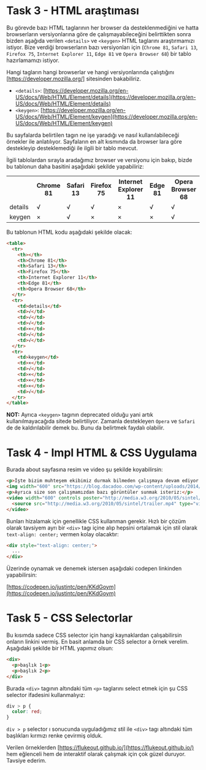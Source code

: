 # Task 3 - HTML araştıması

Bu görevde bazı HTML taglarının her browser da desteklenmediğini ve hatta browserların versiyonlarına göre de çalışmayabileceğini belirttikten sonra bizden aşağıda verilen `<details>` ve `<keygen>` HTML taglarını araştırmamızı istiyor. Bize verdiği browserların bazı versiyonları için (`Chrome 81`, `Safari 13`, `Firefox 75`, `Internet Explorer 11`, `Edge 81` ve `Opera Browser 68`) bir tablo hazırlamamızı istiyor.

Hangi tagların hangi browserlar ve hangi versiyonlarında çalıştığını [https://developer.mozilla.org/] sitesinden bakabiliriz.
 - `<details>`: [https://developer.mozilla.org/en-US/docs/Web/HTML/Element/details](https://developer.mozilla.org/en-US/docs/Web/HTML/Element/details)
 - `<keygen>`: [https://developer.mozilla.org/en-US/docs/Web/HTML/Element/keygen](https://developer.mozilla.org/en-US/docs/Web/HTML/Element/keygen)
 
Bu sayfalarda belirtilen tagın ne işe yaradığı ve nasıl kullanılabileceği örnekler ile anlatılıyor. Sayfaların en alt kısmında da browser lara göre destekleyip desteklemediği ile ilgili bir tablo mevcut.

İlgili tablolardan sırayla aradağımız browser ve versiyonu için bakıp, bizde bu tablonun daha basitini aşağıdaki şekilde yapabiliriz:
<table>
  <tr>
    <th></th>
    <th>Chrome 81</th>
    <th>Safari 13</th>
    <th>Firefox 75</th>
    <th>Internet Explorer 11</th>
    <th>Edge 81</th>
    <th>Opera Browser 68</th>
  </tr>
  <tr>
    <td>details</td>
    <td>√</td>
    <td>√</td>
    <td>√</td>
    <td>×</td>
    <td>√</td>
    <td>√</td>
  </tr>
  <tr>
    <td>keygen</td>
    <td>×</td>
    <td>√</td>
    <td>×</td>
    <td>×</td>
    <td>×</td>
    <td>√</td>
  </tr>
</table>

Bu tablonun HTML kodu aşağıdaki şekilde olacak:
```html
<table>
  <tr>
    <th></th>
    <th>Chrome 81</th>
    <th>Safari 13</th>
    <th>Firefox 75</th>
    <th>Internet Explorer 11</th>
    <th>Edge 81</th>
    <th>Opera Browser 68</th>
  </tr>
  <tr>
    <td>details</td>
    <td>√</td>
    <td>√</td>
    <td>√</td>
    <td>×</td>
    <td>√</td>
    <td>√</td>
  </tr>
  <tr>
    <td>keygen</td>
    <td>×</td>
    <td>√</td>
    <td>×</td>
    <td>×</td>
    <td>×</td>
    <td>√</td>
  </tr>
</table>
```
**NOT:** Ayrıca `<keygen>` tagının deprecated olduğu yani artık kullanılmayacağıda sitede belirtiliyor. Zamanla destekleyen `Opera` ve `Safari` de de kaldırılabilir demek bu. Bunu da belirtmek faydalı olabilir.

# Task 4 - Impl HTML & CSS Uygulama

Burada about sayfasına resim ve video şu şekilde koyabilirsin:
```html
<p>İşte bizim muhteşem ekibimiz durmak bilmeden çalışmaya devam ediyor:</p>
<img width="600" src="https://blog.dacadoo.com/wp-content/uploads/2014/10/800x799/14107236.jpg" />
<p>Ayrıca size son çalışmamızdan bazı görüntüler sunmak isteriz:</p>
<video width="600" controls poster="http://media.w3.org/2010/05/sintel/poster.png">
  <source src="http://media.w3.org/2010/05/sintel/trailer.mp4" type="video/mp4">
</video>
```
Bunları hizalamak için genellikle CSS kullanman gerekir. Hızlı bir çözüm olarak tavsiyem ayrı bir `<div>` tagı içine alıp hepsini ortalamak için stil olarak `text-align: center;` vermen kolay olacaktır:
```html
<div style="text-align: center;">
  ... 
</div>
```
Üzerinde oynamak ve denemek istersen aşağıdaki codepen linkinden yapabilirsin:

[https://codepen.io/justintc/pen/KKdGoym](https://codepen.io/justintc/pen/KKdGoym)

# Task 5 - CSS Selectorlar

Bu kısımda sadece CSS selector için hangi kaynaklardan çalışabilirsin onların linkini vermiş. En basit anlamda bir CSS selector a örnek verelim. Aşağıdaki şekilde bir HTML yapımız olsun:
```html
<div>
  <p>başlık 1<p>
  <p>başlık 2<p>
</div>
```
Burada `<div>` tagının altındaki tüm `<p>` taglarını select etmek için şu CSS selector ifadesini kullanmalıyız:
```css
div > p {
  color: red;  
}
```
`div > p` selector ı sonucunda uyguladığımız stil ile `<div>` tagı altındaki tüm başlıkları kırmızı renke çevirmiş olduk.

Verilen örneklerden [https://flukeout.github.io/](https://flukeout.github.io/) hem eğlenceli hem de interaktif olarak çalışmak için çok güzel duruyor. Tavsiye ederim.
